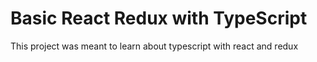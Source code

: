 # Basic React Redux with TypeScript

This project was meant to learn about typescript with react and redux
